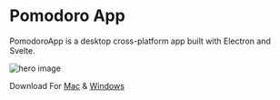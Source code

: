 # Pomodoro App

PomodoroApp is a desktop cross-platform app built with Electron and Svelte.

<img src="http://hossein-pomodoro.surge.sh/pomodoroApp.jpg" alt="hero image" />

Download For <a href="http://hossein-pomodoro.surge.sh/PomodoroApp.dmg" >Mac</a> & <a href="http://hossein-pomodoro.surge.sh/PomodoroApp.exe" >Windows</a>
